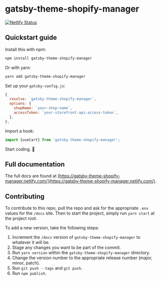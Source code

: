 # gatsby-theme-shopify-manager

[![Netlify Status](https://api.netlify.com/api/v1/badges/a69b3855-3f3c-437f-bd8e-90567d58106a/deploy-status)](https://app.netlify.com/sites/gatsby-theme-shopify-manager/deploys)

## Quickstart guide

Install this with npm:

```bash
npm install gatsby-theme-shopify-manager
```

Or with yarn:

```bash
yarn add gatsby-theme-shopify-manager
```

Set up your `gatsby-config.js`:

```javascript
{
  resolve: `gatsby-theme-shopify-manager`,
  options: {
    shopName: `your-shop-name`,
    accessToken: `your-storefront-api-access-token`,
  },
},
```

Import a hook:

```javascript
import {useCart} from 'gatsby-theme-shopify-manager';
```

Start coding. 🚀

## Full documentation

The full docs are found at [https://gatsby-theme-shopify-manager.netlify.com/](https://gatsby-theme-shopify-manager.netlify.com/).

## Contributing

To contribute to this repo, pull the repo and ask for the appropriate `.env` values for the `/docs` site. Then to start the project, simply run `yarn start` at the project root.

To add a new version, take the following steps:

1. Increment the `/docs` version of `gatsby-theme-shopify-manager` to whatever it will be.
2. Stage any changes you want to be part of the commit.
3. Run `yarn version` within the `gatsby-theme-shopify-manager` directory.
4. Change the version number to the appropriate release number (major, minor, patch).
5. Run `git push --tags` and `git push`.
6. Run `npm publish`.
